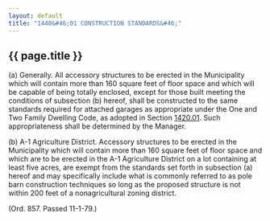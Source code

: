```yaml
---
layout: default 
title: "1440&#46;01 CONSTRUCTION STANDARDS&#46;"
---
```


{{ page.title }}
----------------

​(a) Generally. All accessory structures to be erected in the
Municipality which will contain more than 160 square feet of floor space
and which will be capable of being totally enclosed, except for those
built meeting the conditions of subsection (b) hereof, shall be
constructed to the same standards required for attached garages as
appropriate under the One and Two Family Dwelling Code, as adopted in
Section [1420.01](5654ad2a.html). Such appropriateness shall be
determined by the Manager.

​(b) A-1 Agriculture District. Accessory structures to be erected in the
Municipality which will contain more than 160 square feet of floor space
and which are to be erected in the A-1 Agriculture District on a lot
containing at least five acres, are exempt from the standards set forth
in subsection (a) hereof and may specifically include what is commonly
referred to as pole barn construction techniques so long as the proposed
structure is not within 200 feet of a nonagricultural zoning district.

(Ord. 857. Passed 11-1-79.)
